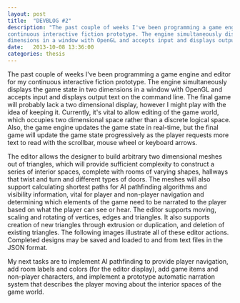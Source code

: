 ```yaml
---
layout: post
title:  "DEVBLOG #2"
description: "The past couple of weeks I've been programming a game engine and editor for my
continuous interactive fiction prototype. The engine simultaneously displays the game state in two
dimensions in a window with OpenGL and accepts input and displays output text on the command line."
date:   2013-10-08 13:36:00
categories: thesis
---
```

The past couple of weeks I've been programming a game engine and editor for my continuous
interactive fiction prototype. The engine simultaneously displays the game state in two dimensions
in a window with OpenGL and accepts input and displays output text on the command line. The final
game will probably lack a two dimensional display, however I might play with the idea of keeping it.
Currently, it's vital to allow editing of the game world, which occupies two dimensional space
rather than a discrete logical space. Also, the game engine updates the game state in real-time, but
the final game will update the game state progressively as the player requests more text to read
with the scrollbar, mouse wheel or keyboard arrows.

The editor allows the designer to build arbitrary two dimensional meshes out of triangles, which
will provide sufficient complexity to construct a series of interior spaces, complete with rooms of
varying shapes, hallways that twist and turn and different types of doors. The meshes will also
support calculating shortest paths for AI pathfinding algorithms and visibility information, vital
for player and non-player navigation and determining which elements of the game need to be narrated
to the player based on what the player can see or hear. The editor supports moving, scaling and
rotating of vertices, edges and triangles. It also supports creation of new triangles through
extrusion or duplication, and deletion of existing triangles. The following images illustrate all of
these editor actions. Completed designs may be saved and loaded to and from text files in the JSON
format.

My next tasks are to implement AI pathfinding to provide player navigation, add room labels and
colors (for the editor display), add game items and non-player characters, and implement a prototype
automatic narration system that describes the player moving about the interior spaces of the game
world.
